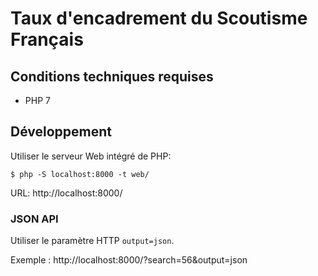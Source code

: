 # Taux d'encadrement du Scoutisme Français

## Conditions techniques requises

* PHP 7

## Développement

Utiliser le serveur Web intégré de PHP:

```shell
$ php -S localhost:8000 -t web/
```

URL: http://localhost:8000/

### JSON API

Utiliser le paramètre HTTP `output=json`.

Exemple : http://localhost:8000/?search=56&output=json
